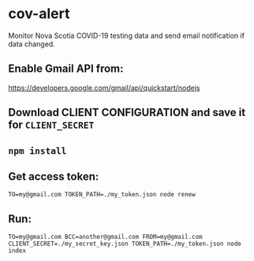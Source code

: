 # cov-alert
Monitor Nova Scotia COVID-19 testing data and send email notification if data changed.

## Enable Gmail API from:
https://developers.google.com/gmail/api/quickstart/nodejs

## Download CLIENT CONFIGURATION and save it for `CLIENT_SECRET`

## ```npm install```

## Get access token:
```TO=my@gmail.com TOKEN_PATH=./my_token.json node renew```

## Run:
```TO=my@gmail.com BCC=another@gmail.com FROM=my@gmail.com CLIENT_SECRET=./my_secret_key.json TOKEN_PATH=./my_token.json node index```

